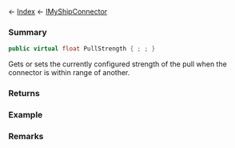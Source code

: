 ← [Index](Api-Index) ← [IMyShipConnector](Sandbox.ModAPI.Ingame.IMyShipConnector)

### Summary

```csharp
public virtual float PullStrength { ; ; }
```

Gets or sets the currently configured strength of the pull when the connector is within range of another.

### Returns

### Example

### Remarks


